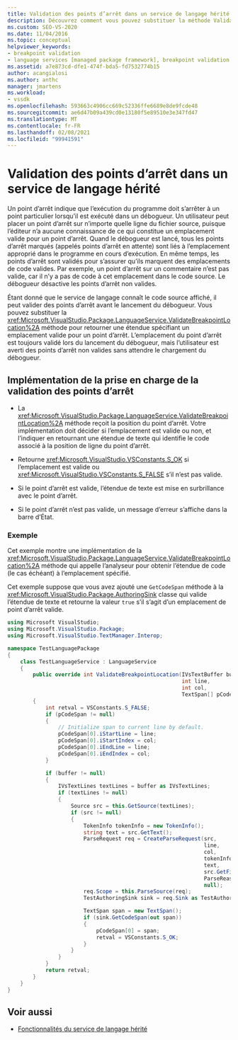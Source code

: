 ```yaml
---
title: Validation des points d’arrêt dans un service de langage hérité | Microsoft Docs
description: Découvrez comment vous pouvez substituer la méthode ValidateBreakpointLocation dans un service de langage hérité pour valider les points d’arrêt avant le lancement du débogueur.
ms.custom: SEO-VS-2020
ms.date: 11/04/2016
ms.topic: conceptual
helpviewer_keywords:
- breakpoint validation
- language services [managed package framework], breakpoint validation
ms.assetid: a7e873cd-dfe1-474f-bda5-fd7532774b15
author: acangialosi
ms.author: anthc
manager: jmartens
ms.workload:
- vssdk
ms.openlocfilehash: 593663c4906cc669c52336ffe6689e8de9fcde48
ms.sourcegitcommit: ae6d47b09a439cd0e13180f5e89510e3e347fd47
ms.translationtype: MT
ms.contentlocale: fr-FR
ms.lasthandoff: 02/08/2021
ms.locfileid: "99941591"
---
```

# <a name="validating-breakpoints-in-a-legacy-language-service"></a>Validation des points d’arrêt dans un service de langage hérité
Un point d’arrêt indique que l’exécution du programme doit s’arrêter à un point particulier lorsqu’il est exécuté dans un débogueur. Un utilisateur peut placer un point d’arrêt sur n’importe quelle ligne du fichier source, puisque l’éditeur n’a aucune connaissance de ce qui constitue un emplacement valide pour un point d’arrêt. Quand le débogueur est lancé, tous les points d’arrêt marqués (appelés points d’arrêt en attente) sont liés à l’emplacement approprié dans le programme en cours d’exécution. En même temps, les points d’arrêt sont validés pour s’assurer qu’ils marquent des emplacements de code valides. Par exemple, un point d’arrêt sur un commentaire n’est pas valide, car il n’y a pas de code à cet emplacement dans le code source. Le débogueur désactive les points d’arrêt non valides.

 Étant donné que le service de langage connaît le code source affiché, il peut valider des points d’arrêt avant le lancement du débogueur. Vous pouvez substituer la <xref:Microsoft.VisualStudio.Package.LanguageService.ValidateBreakpointLocation%2A> méthode pour retourner une étendue spécifiant un emplacement valide pour un point d’arrêt. L’emplacement du point d’arrêt est toujours validé lors du lancement du débogueur, mais l’utilisateur est averti des points d’arrêt non valides sans attendre le chargement du débogueur.

## <a name="implementing-support-for-validating-breakpoints"></a>Implémentation de la prise en charge de la validation des points d’arrêt

- La <xref:Microsoft.VisualStudio.Package.LanguageService.ValidateBreakpointLocation%2A> méthode reçoit la position du point d’arrêt. Votre implémentation doit décider si l’emplacement est valide ou non, et l’indiquer en retournant une étendue de texte qui identifie le code associé à la position de ligne du point d’arrêt.

- Retourne <xref:Microsoft.VisualStudio.VSConstants.S_OK> si l’emplacement est valide ou <xref:Microsoft.VisualStudio.VSConstants.S_FALSE> s’il n’est pas valide.

- Si le point d’arrêt est valide, l’étendue de texte est mise en surbrillance avec le point d’arrêt.

- Si le point d’arrêt n’est pas valide, un message d’erreur s’affiche dans la barre d’État.

### <a name="example"></a>Exemple
 Cet exemple montre une implémentation de la <xref:Microsoft.VisualStudio.Package.LanguageService.ValidateBreakpointLocation%2A> méthode qui appelle l’analyseur pour obtenir l’étendue de code (le cas échéant) à l’emplacement spécifié.

 Cet exemple suppose que vous avez ajouté une `GetCodeSpan` méthode à la <xref:Microsoft.VisualStudio.Package.AuthoringSink> classe qui valide l’étendue de texte et retourne la valeur `true` s’il s’agit d’un emplacement de point d’arrêt valide.

```csharp
using Microsoft VisualStudio;
using Microsoft.VisualStudio.Package;
using Microsoft.VisualStudio.TextManager.Interop;

namespace TestLanguagePackage
{
    class TestLanguageService : LanguageService
    {
        public override int ValidateBreakpointLocation(IVsTextBuffer buffer,
                                                       int line,
                                                       int col,
                                                       TextSpan[] pCodeSpan)
        {
            int retval = VSConstants.S_FALSE;
            if (pCodeSpan != null)
            {
                // Initialize span to current line by default.
                pCodeSpan[0].iStartLine = line;
                pCodeSpan[0].iStartIndex = col;
                pCodeSpan[0].iEndLine = line;
                pCodeSpan[0].iEndIndex = col;
            }

            if (buffer != null)
            {
                IVsTextLines textLines = buffer as IVsTextLines;
                if (textLines != null)
                {
                    Source src = this.GetSource(textLines);
                    if (src != null)
                    {
                        TokenInfo tokenInfo = new TokenInfo();
                        string text = src.GetText();
                        ParseRequest req = CreateParseRequest(src,
                                                              line,
                                                              col,
                                                              tokenInfo,
                                                              text,
                                                              src.GetFilePath(),
                                                              ParseReason.CodeSpan,
                                                              null);
                        req.Scope = this.ParseSource(req);
                        TestAuthoringSink sink = req.Sink as TestAuthoringSink;

                        TextSpan span = new TextSpan();
                        if (sink.GetCodeSpan(out span))
                        {
                            pCodeSpan[0] = span;
                            retval = VSConstants.S_OK;
                        }
                    }
                }
            }
            return retval;
        }
    }
}
```

## <a name="see-also"></a>Voir aussi
- [Fonctionnalités du service de langage hérité](../../extensibility/internals/legacy-language-service-features1.md)
